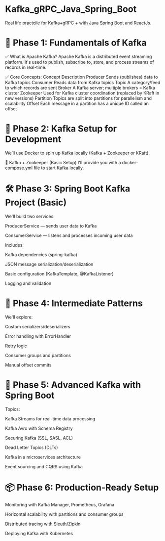 # Kafka_gRPC_Java_Spring_Boot
Real life practcile for Kafka+gRPC + with Java Spring Boot and ReactJs.


# 🧠 Phase 1: Fundamentals of Kafka
✅ What is Apache Kafka?
Apache Kafka is a distributed event streaming platform. It's used to publish, subscribe to, store, and process streams of records in real-time.

✅ Core Concepts:
Concept	Description
Producer	Sends (publishes) data to Kafka topics
Consumer	Reads data from Kafka topics
Topic	A category/feed to which records are sent
Broker	A Kafka server; multiple brokers = Kafka cluster
Zookeeper	Used for Kafka cluster coordination (replaced by KRaft in new versions)
Partition	Topics are split into partitions for parallelism and scalability
Offset	Each message in a partition has a unique ID called an offset

# 🧪 Phase 2: Kafka Setup for Development
We’ll use Docker to spin up Kafka locally (Kafka + Zookeeper or KRaft).

🔧 Kafka + Zookeeper (Basic Setup)
I'll provide you with a docker-compose.yml file to start Kafka locally.

# 🛠️ Phase 3: Spring Boot Kafka Project (Basic)
We'll build two services:

ProducerService — sends user data to Kafka

ConsumerService — listens and processes incoming user data

Includes:

Kafka dependencies (spring-kafka)

JSON message serialization/deserialization

Basic configuration (KafkaTemplate, @KafkaListener)

Logging and validation

# 🔁 Phase 4: Intermediate Patterns
We'll explore:

Custom serializers/deserializers

Error handling with ErrorHandler

Retry logic

Consumer groups and partitions

Manual offset commits

# 🧩 Phase 5: Advanced Kafka with Spring Boot
Topics:

Kafka Streams for real-time data processing

Kafka Avro with Schema Registry

Securing Kafka (SSL, SASL, ACL)

Dead Letter Topics (DLTs)

Kafka in a microservices architecture

Event sourcing and CQRS using Kafka

# 📦 Phase 6: Production-Ready Setup
Monitoring with Kafka Manager, Prometheus, Grafana

Horizontal scalability with partitions and consumer groups

Distributed tracing with Sleuth/Zipkin

Deploying Kafka with Kubernetes
